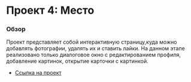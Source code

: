 # Проект 4: Место

### Обзор

Проект представляет собой интерактивную страницу,куда можно добавлять фотографии, удалять их и ставить лайки. На данном этапе реализовано только диалоговое окно с редактированием профиля, добавление картинок, открытие карточки с картинкой.


* [Ссылка на проект](https://nastyazin1993.github.io/mesto/)

